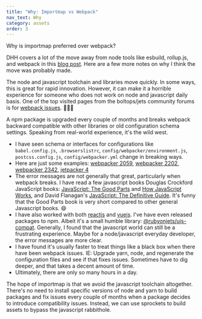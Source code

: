 ```yaml
---
title: "Why: Importmap vs Webpack"
nav_text: Why
category: assets
order: 3
---
```


Why is importmap preferred over webpack?

DHH covers a lot of the move away from node tools like esbuild, rollup.js, and webpack in this [blog post](https://world.hey.com/dhh/rails-7-will-have-three-great-answers-to-javascript-in-2021-8d68191b). Here are a few more notes on why I think the move was probably made.

The node and javascript toolchain and libraries move quickly. In some ways, this is great for rapid innovation. However, it can make it a horrible experience for someone who does not work on node and javascript daily basis. One of the top visited pages from the boltops/jets community forums is for [webpack issues](https://community.boltops.com/t/webpack-has-been-initialised-using-a-configuration-object-that-does-not-match-the-api-schema/118). 🤦🏻‍♂️

A npm package is upgraded every couple of months and breaks webpack backward compatible with other libraries or old configuration schema settings. Speaking from real-world experience, it's the wild west.

* I have seen schema or interfaces for configurations like `babel.config.js`, `.browserslistrc`, `config/webpacker/environment.js`, `postcss.config.js`, `config/webpacker.yml` change in breaking ways.
* Here are just some examples: [webpacker 2059](https://github.com/rails/webpacker/issues/2059), [webpacker 2202](https://github.com/rails/webpacker/issues/2202), [webpacker 2342](https://github.com/rails/webpacker/issues/2342), [jetpacker 4](https://github.com/tongueroo/jetpacker/pull/4)
* The error messages are not generally that great, particularly when webpack breaks. I have read a few javascript books Douglas Crockford JavaScript books: [JavaScript: The Good Parts](https://amzn.to/43KKSKS) and [How JavaScript Works](https://amzn.to/3KbEWDt), and David Flanagan's [JavaScript: The Definitive Guide](https://amzn.to/3rHh8RH). It's funny that the Good Parts book is very short compared to other general Javascript books. 😄
* I have also worked with both [reactjs](https://react.dev/) and [vuejs](https://vuejs.org/). I've have even released packages to npm. Albeit it's a small humble library: [@rubyonjets/ujs-compat](https://www.npmjs.com/package/@rubyonjets/ujs-compat). Generally, I found that the javascript world can still be a frustrating experience. Maybe for a node/javascript everyday developer, the error messages are more clear.
* I have found it's usually faster to treat things like a black box when there have been webpack issues. IE: Upgrade yarn, node, and regenerate the configuration files and see if that fixes issues. Sometimes have to dig deeper, and that takes a decent amount of time.
* Ultimately, there are only so many hours in a day.

The hope of importmap is that we avoid the javascript toolchain altogether. There's no need to install specific versions of node and yarn to build packages and fix issues every couple of months when a package decides to introduce compatibility issues. Instead, we can use sprockets to build assets to bypass the javascript rabbithole.
